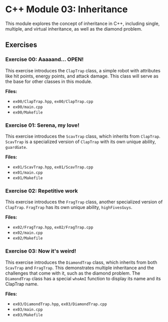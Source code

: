 # C++ Module 03: Inheritance

This module explores the concept of inheritance in C++, including single, multiple, and virtual inheritance, as well as the diamond problem.

## Exercises

### Exercise 00: Aaaaand... OPEN!

This exercise introduces the `ClapTrap` class, a simple robot with attributes like hit points, energy points, and attack damage. This class will serve as the base for other classes in this module.

**Files:**
- `ex00/ClapTrap.hpp`, `ex00/ClapTrap.cpp`
- `ex00/main.cpp`
- `ex00/Makefile`

### Exercise 01: Serena, my love!

This exercise introduces the `ScavTrap` class, which inherits from `ClapTrap`. `ScavTrap` is a specialized version of `ClapTrap` with its own unique ability, `guardGate`.

**Files:**
- `ex01/ScavTrap.hpp`, `ex01/ScavTrap.cpp`
- `ex01/main.cpp`
- `ex01/Makefile`

### Exercise 02: Repetitive work

This exercise introduces the `FragTrap` class, another specialized version of `ClapTrap`. `FragTrap` has its own unique ability, `highFivesGuys`.

**Files:**
- `ex02/FragTrap.hpp`, `ex02/FragTrap.cpp`
- `ex02/main.cpp`
- `ex02/Makefile`

### Exercise 03: Now it's weird!

This exercise introduces the `DiamondTrap` class, which inherits from both `ScavTrap` and `FragTrap`. This demonstrates multiple inheritance and the challenges that come with it, such as the diamond problem. The `DiamondTrap` class has a special `whoAmI` function to display its name and its ClapTrap name.

**Files:**
- `ex03/DiamondTrap.hpp`, `ex03/DiamondTrap.cpp`
- `ex03/main.cpp`
- `ex03/Makefile`
